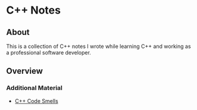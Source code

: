 # C++ Notes

## About

This is a collection of C++ notes I wrote while learning C++ and
working as a professional software developer.

## Overview

### Additional Material

* [C++ Code Smells](#notes/code_smells.md)
